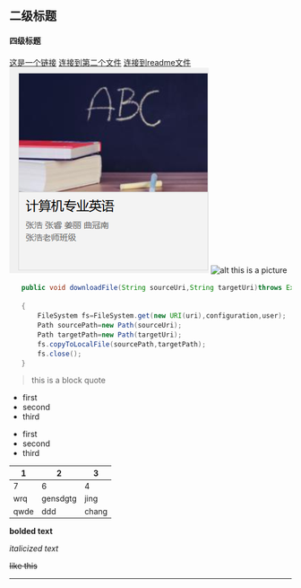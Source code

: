 ## 二级标题
#### 四级标题
[这是一个链接](https://www.baidu.com)
[连接到第二个文件](test.md)
[连接到readme文件](README.md)
![alt this is a picture](pic.png)
![alt this is a picture](https://www.baidu.com/s?wd=%E4%BB%8A%E6%97%A5%E6%96%B0%E9%B2%9C%E4%BA%8B&tn=SE_PclogoS_8whnvm25&sa=ire_dl_gh_logo&rsv_dl=igh_logo_pcs)


 ```java
    public void downloadFile(String sourceUri,String targetUri)throws Exception

    {
        FileSystem fs=FileSystem.get(new URI(uri),configuration,user);
        Path sourcePath=new Path(sourceUri);
        Path targetPath=new Path(targetUri);
        fs.copyToLocalFile(sourcePath,targetPath);
        fs.close();
    }
 ```
 > this is a block quote

* first
* second
* third
+ first
+ second
+ third

| 1    | 2        | 3     |
| ---- | -------- | ----- |
| 7    | 6        | 4     |
| wrq  | gensdgtg | jing  |
| qwde | ddd      | chang |

__bolded text__

_italicized text_

~~like this~~

---
